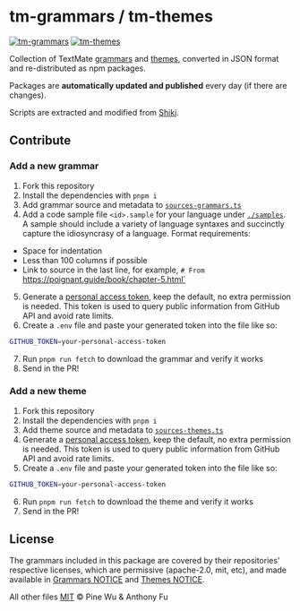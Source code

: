 # tm-grammars / tm-themes

[![tm-grammars](https://img.shields.io/npm/v/tm-grammars?label=tm-grammars&labelColor=080f12&color=1fa669)](https://www.npmjs.com/package/tm-grammars)
[![tm-themes](https://img.shields.io/npm/v/tm-themes?label=tm-themes&labelColor=080f12&color=1fa669)](https://www.npmjs.com/package/tm-themes)

Collection of TextMate [grammars](./packages/tm-grammars/) and [themes](./packages/tm-themes/), converted in JSON format and re-distributed as npm packages.

Packages are **automatically updated and published** every day (if there are changes).

Scripts are extracted and modified from [Shiki](https://github.com/shikijs/shiki).

## Contribute

### Add a new grammar

1. Fork this repository
2. Install the dependencies with `pnpm i`
3. Add grammar source and metadata to [`sources-grammars.ts`](./sources-grammars.ts)
4. Add a code sample file `<id>.sample` for your language under [`./samples`](./samples). A sample should include a variety of language syntaxes and succinctly capture the idiosyncrasy of a language. Format requirements:
  - Space for indentation
  - Less than 100 columns if possible
  - Link to source in the last line, for example, `# From` https://poignant.guide/book/chapter-5.html`
5. Generate a [personal access token](https://github.com/settings/tokens?type=beta), keep the default, no extra permission is needed. This token is used to query public information from GitHub API and avoid rate limits.
6. Create a `.env` file and paste your generated token into the file like so:
```bash
GITHUB_TOKEN=your-personal-access-token
```
7. Run `pnpm run fetch` to download the grammar and verify it works
8. Send in the PR!

### Add a new theme

1. Fork this repository
2. Install the dependencies with `pnpm i`
3. Add theme source and metadata to [`sources-themes.ts`](./sources-themes.ts)
4. Generate a [personal access token](https://github.com/settings/tokens?type=beta), keep the default, no extra permission is needed. This token is used to query public information from GitHub API and avoid rate limits.
5. Create a `.env` file and paste your generated token into the file like so:
```bash
GITHUB_TOKEN=your-personal-access-token
```
6. Run `pnpm run fetch` to download the theme and verify it works
4. Send in the PR!

## License

The grammars included in this package are covered by their repositories’ respective licenses, which are permissive (apache-2.0, mit, etc), and made available in [Grammars NOTICE](./packages/tm-grammars/NOTICE) and [Themes NOTICE](./packages/tm-themes/NOTICE).

All other files [MIT](./LICENSE) © Pine Wu & Anthony Fu
